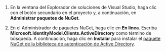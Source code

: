 1. En la ventana del Explorador de soluciones de Visual Studio, haga clic con el botón secundario en el proyecto y, a continuación, en **Administrar paquetes de NuGet**.

2. En el Administrador de paquetes NuGet, haga clic en **En línea**. Escriba **Microsoft.IdentityModel.Clients.ActiveDirectory** como término de búsqueda. A continuación, haga clic en **Instalar** para instalar el [paquete NuGet de la biblioteca de autenticación de Active Directory].

[paquete NuGet de la biblioteca de autenticación de Active Directory]: http://www.nuget.org/packages/Microsoft.IdentityModel.Clients.ActiveDirectory

<!---HONumber=July15_HO3-->